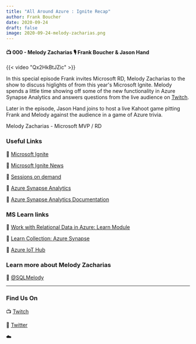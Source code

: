 ```yaml
---
title: "All Around Azure : Ignite Recap"
author: Frank Boucher
date: 2020-09-24
draft: false
image: 2020-09-24-melody-zacharias.png
---
```


#### 📺 000 - Melody Zacharias 🎙️ Frank Boucher & Jason Hand

<!--more-->

{{< video "Qx2HkBtJZic" >}}

<!--more-->

In this special episode Frank invites Microsoft RD, Melody Zacharias to the show to discuss higlights of from this year's Microsoft Ignite. Melody spends a little time showing off some of the new functionality in Azure Synapse Analytics and answers questions from the live audience on [Twitch](https://twitch.tv/microsoftdeveloper). 

Later in the episode, Jason Hand joins to host a live Kahoot game pitting Frank and Melody against the audience in a game of Azure trivia.

Melody Zacharias - Microsoft MVP / RD

### Useful Links

🔗 [Microsoft Ignite](https://myignite.microsoft.com/home/?WT.mc_id=allaroundazure-blog-jahand)

🔗 [Microsoft Ignite News](https://news.microsoft.com/ignite2020/?WT.mc_id=allaroundazure-blog-jahand)

🔗 [Sessions on demand](https://myignite.microsoft.com/sessions/?WT.mc_id=allaroundazure-blog-jahand)

🔗 [Azure Synapse Analytics](https://azure.microsoft.com/en-us/services/synapse-analytics/?WT.mc_id=allaroundazure-blog-jahand)

🔗 [Azure Synapse Analytics Documentation](https://docs.microsoft.com/en-us/azure/synapse-analytics/sql-data-warehouse/?WT.mc_id=allaroundazure-blog-jahand)

### MS Learn links

🔗 [Work with Relational Data in Azure: Learn Module](https://docs.microsoft.com/en-us/learn/paths/work-with-relational-data-in-azure?WT.mc_id=allaroundazure-blog-jahand/)

🔗 [Learn Collection: Azure Synapse](https://docs.microsoft.com/en-us/users/jasonhand/collections/3gyec8611o2ej5/?WT.mc_id=allaroundazure-blog-jahand)





🔗 [Azure IoT Hub](https://cda.ms/1tm)




### Learn more about Melody Zacharias

🔗 [@SQLMelody](https://twitter.com/SQLMelody)



---

### Find Us On

📺 [Twitch](https://www.twitch.tv/microsoftdeveloper)

🔗 [Twitter](https://twitter.com/allaroundazure)

☁️
